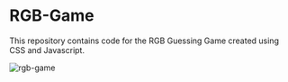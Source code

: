 # RGB-Game
This repository contains code for the RGB Guessing Game created using CSS and Javascript. 

![rgb-game](https://user-images.githubusercontent.com/52928589/86910995-2cabb000-c138-11ea-8cb3-c3bcb527aede.gif)
